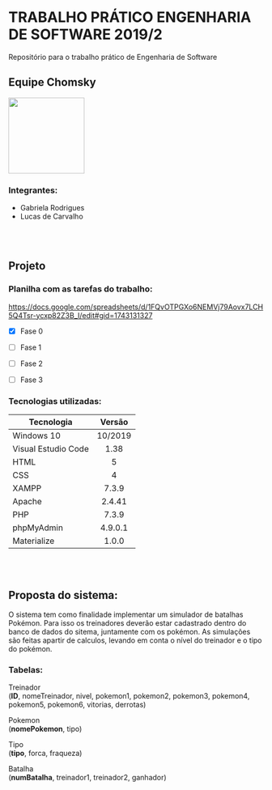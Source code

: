 # TRABALHO PRÁTICO ENGENHARIA DE SOFTWARE 2019/2
Repositório para o trabalho prático de Engenharia de Software

## Equipe Chomsky 
<img src="https://i.ibb.co/5xvsnvH/logo-chomsky.png" height="150" width="150">

### Integrantes:
- Gabriela Rodrigues
- Lucas de Carvalho

<br><br>

## Projeto

### Planilha com as tarefas do trabalho:
https://docs.google.com/spreadsheets/d/1FQvOTPGXo6NEMVj79Aovx7LCH5Q4Tsr-ycxp82Z3B_I/edit#gid=1743131327

- [x] Fase 0
- [ ] Fase 1
- [ ] Fase 2
- [ ] Fase 3



### Tecnologias utilizadas:

Tecnologia     |     Versão
---------------|:-------------:
Windows 10 | 10/2019
Visual Estudio Code | 1.38
HTML | 5
CSS | 4
XAMPP | 7.3.9
Apache | 2.4.41
PHP | 7.3.9
phpMyAdmin | 4.9.0.1
Materialize | 1.0.0

<br><br>

## Proposta do sistema:
O sistema tem como finalidade implementar um simulador de batalhas Pokémon. Para isso os treinadores deverão estar cadastrado dentro do banco de dados do sitema, juntamente com os pokémon. As simulações são feitas apartir de calculos, levando em conta o nível do treinador e o tipo do pokémon.

### Tabelas:
Treinador <br>
(__ID__, nomeTreinador, nivel, pokemon1, pokemon2, pokemon3, pokemon4, pokemon5, pokemon6, vitorias, derrotas)

Pokemon <br>
(__nomePokemon__, tipo)

Tipo <br>
(__tipo__, forca, fraqueza)

Batalha <br>
(__numBatalha__, treinador1, treinador2, ganhador)

